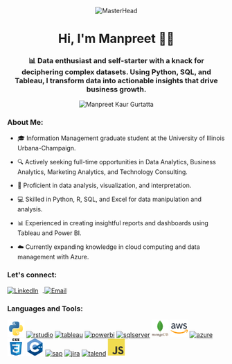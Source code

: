 <p align="center">
  <img src="https://github.com/manpreet0204/manpreet0204/assets/147951230/8b8174aa-1073-4b82-a93e-67d2391e5855"alt="MasterHead">
</p>

<h1 align="center">Hi, I'm Manpreet 👋🏻</h1>
</p>

<h3 align="center">📊 Data enthusiast and self-starter with a knack for deciphering complex datasets. Using Python, SQL, and Tableau, I transform data into actionable insights that drive business growth.</h3>


<p align="center"> 
 <img src="https://komarev.com/ghpvc/?username=manpreet0204&label=Profile%20views&color=0e75b6&style=flat" alt="Manpreet Kaur Gurtatta" /> 

<h3 align="left">About Me:</h3>

- 🎓 Information Management graduate student at the University of Illinois Urbana-Champaign.

- 🔍 Actively seeking full-time opportunities in Data Analytics, Business Analytics, Marketing Analytics, and Technology Consulting.
  
- 💼 Proficient in data analysis, visualization, and interpretation.
  
- 💻 Skilled in Python, R, SQL, and Excel for data manipulation and analysis.
  
- 📊 Experienced in creating insightful reports and dashboards using Tableau and Power BI.
  
- ☁️ Currently expanding knowledge in cloud computing and data management with Azure.
  
</p>

<h3 align="left">Let's connect:</h3>
<p align="left">
    <a href="https://www.linkedin.com/in/manpreet-kaur-gurtatta-9634ab19b/" target="_blank">
        <img src="https://raw.githubusercontent.com/rahuldkjain/github-profile-readme-generator/master/src/images/icons/Social/linked-in-alt.svg" alt="LinkedIn" height="30" width="40" style="vertical-align:middle;margin-right:10px;" />
    </a>
    <a href="mailto:manpreetkaur.gurtatta@gmail.com" target="_blank">
        <img src="https://img.icons8.com/color/48/000000/gmail-new.png" alt="Email" height="30" style="vertical-align:middle;" />
    </a>
</p>


<h3 align="left">Languages and Tools:</h3>
<p align="left">
    <a href="https://www.python.org" target="_blank" rel="noreferrer"><img src="https://raw.githubusercontent.com/devicons/devicon/master/icons/python/python-original.svg" alt="python" width="40" height="40"/></a>
    <a href="https://www.rstudio.com/" target="_blank" rel="noreferrer"><img src="https://www.rstudio.com/wp-content/uploads/2018/10/RStudio-Logo-Blue-Gray.png" alt="rstudio" width="40" height="40"/></a>
    <a href="https://www.tableau.com/" target="_blank" rel="noreferrer"><img src="https://www.vectorlogo.zone/logos/tableau/tableau-icon.svg" alt="tableau" width="40" height="40"/></a>
    <a href="https://powerbi.microsoft.com/" target="_blank" rel="noreferrer"><img src="https://www.vectorlogo.zone/logos/microsoft_powerbi/microsoft_powerbi-icon.svg" alt="powerbi" width="40" height="40"/></a>
    <a href="https://www.microsoft.com/en-us/sql-server" target="_blank" rel="noreferrer"><img src="https://www.svgrepo.com/show/303229/microsoft-sql-server-logo.svg" alt="sqlserver" width="40" height="40"/></a>
    <a href="https://www.mongodb.com/" target="_blank" rel="noreferrer"><img src="https://raw.githubusercontent.com/devicons/devicon/master/icons/mongodb/mongodb-original-wordmark.svg" alt="mongodb" width="40" height="40"/></a>
    <a href="https://aws.amazon.com" target="_blank" rel="noreferrer"><img src="https://raw.githubusercontent.com/devicons/devicon/master/icons/amazonwebservices/amazonwebservices-original-wordmark.svg" alt="aws" width="40" height="40"/></a>
    <a href="https://azure.microsoft.com/en-in/" target="_blank" rel="noreferrer"><img src="https://www.vectorlogo.zone/logos/microsoft_azure/microsoft_azure-icon.svg" alt="azure" width="40" height="40"/></a>
    <a href="https://developer.mozilla.org/en-US/docs/Web/CSS" target="_blank" rel="noreferrer"><img src="https://raw.githubusercontent.com/devicons/devicon/master/icons/css3/css3-original-wordmark.svg" alt="css" width="40" height="40"/></a>
    <a href="https://isocpp.org/" target="_blank" rel="noreferrer"><img src="https://raw.githubusercontent.com/devicons/devicon/master/icons/cplusplus/cplusplus-original.svg" alt="cplusplus" width="40" height="40"/></a>
    <a href="https://www.sap.com/index.html" target="_blank" rel="noreferrer"><img src="https://www.vectorlogo.zone/logos/sap/sap-icon.svg" alt="sap" width="40" height="40"/></a>
    <a href="https://www.atlassian.com/software/jira" target="_blank" rel="noreferrer"><img src="https://www.vectorlogo.zone/logos/atlassian_jira/atlassian_jira-icon.svg" alt="jira" width="40" height="40"/></a>
    <a href="https://www.talend.com/" target="_blank" rel="noreferrer"><img src="https://www.vectorlogo.zone/logos/talend/talend-icon.svg" alt="talend" width="40" height="40"/></a>
    <a href="https://developer.mozilla.org/en-US/docs/Web/JavaScript" target="_blank" rel="noreferrer"><img src="https://raw.githubusercontent.com/devicons/devicon/master/icons/javascript/javascript-original.svg" alt="javascript" width="40" height="40"/></a>
</p>
